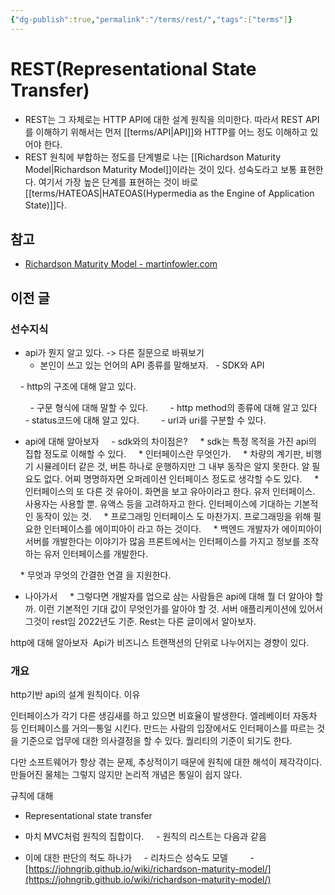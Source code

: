 ```yaml
---
{"dg-publish":true,"permalink":"/terms/rest/","tags":["terms"]}
---
```



# REST(Representational State Transfer)
- REST는 그 자체로는 HTTP API에 대한 설계 원칙을 의미한다. 따라서 REST API를 이해하기 위해서는 먼저 [[terms/API\|API]]와 HTTP를 어느 정도 이해하고 있어야 한다.
- REST 원칙에 부합하는 정도를 단계별로 나는 [[Richardson Maturity Model\|Richardson Maturity Model]]이라는 것이 있다. 성숙도라고 보통 표현한다. 여기서 가장 높은 단계를 표현하는 것이 바로 [[terms/HATEOAS\|HATEOAS(Hypermedia as the Engine of Application State)]]다.

## 참고
- [Richardson Maturity Model - martinfowler.com](https://martinfowler.com/articles/richardsonMaturityModel.html)


## 이전 글
### 선수지식
- api가 뭔지 알고 있다. -> 다른 질문으로 바꿔보기
  - 본인이 쓰고 있는 언어의 API 종류를 말해보자.
  - SDK와 API

  
    - http의 구조에 대해 알고 있다.

        - 구문 형식에 대해 말할 수 있다.
        - http method의 종류에 대해 알고 있다
        - status코드에 대해 알고 있다.
        - url과 uri를 구분할 수 있다.

- api에 대해 알아보자
    - sdk와의 차이점은?
    * sdk는 특정 목적을 가진 api의 집합 정도로 이해할 수 있다.
    * 인터페이스란 무엇인가.
    * 차량의 계기판, 비행기 시뮬레이터 같은 것, 버튼 하나로 운행하지만 그 내부 동작은 알지 못한다. 알 필요도 없다. 어찌 명명하자면 오퍼레이션 인터페이스 정도로 생각할 수도 있다.
    * 인터페이스의 또 다른 것 유아이. 화면을 보고 유아이라고 한다. 유저 인터페이스. 사용자는 사용할 뿐. 유액스 등을 고려하자고 한다. 인터페이스에 기대하는 기본적인 동작이 있는 것.
    * 프로그래밍 인터페이스 도 마찬가지. 프로그래밍을 위해 필요한 인터페이스를 에이피아이 라고 하는 것이다.
    * 백엔드 개발자가 에이피아이 서버를 개발한다는 이야기가 많음 프론트에서는 인터페이스를 가지고 정보를 조작하는 유저 인터페이스를 개발한다. 

    * 무엇과 무엇의 간결한 연결 을 지원한다.

* 나아가서
    * 그렇다면 개발자를 업으로 삼는 사람들은 api에 대해 뭘 더 알아야 할까. 이런 기본적인 기대 값이 무엇인가를 알아야 할 것. 서버 애플리케이션에 있어서 그것이 rest임 2022년도 기준. Rest는 다른 글이에서 알아보자.

  

  

http에 대해 알아보자
 Api가 비즈니스 트랜잭션의 단위로 나누어지는 경향이 있다.

  

### 개요

http기반 api의 설계 원칙이다.
이유 

인터페이스가 각기 다른 생김새를 하고 있으면 비효율이 발생한다. 엘레베이터 자동차 등 인터페이스를 거의ㅡ통일 시킨다. 만드는 사람의 입장에서도 인터페이스를 따르는 것을 기준으로 업무에 대한 의사결정을 할 수 있다. 퀄리티의 기준이 되기도 한다.

다만 소프트웨어가 항상 겪는 문제, 추상적이기 때문에 원칙에 대한 해석이 제각각이다. 만들어진 물체는 그렇지 않지만 논리적 개념은 통일이 쉽지 않다.

규칙에 대해
- Representational state transfer
- 마치 MVC처럼 원칙의 집합이다.
    - 원칙의 리스트는 다음과 같음

- 이에 대한 판단의 척도 하나가
    - 리차드슨 성숙도 모델
        - [https://johngrib.github.io/wiki/richardson-maturity-model/](https://johngrib.github.io/wiki/richardson-maturity-model/)
